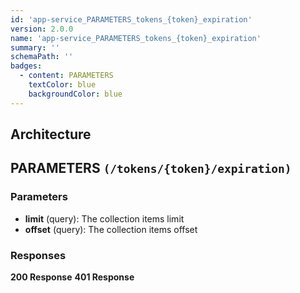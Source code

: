 ```yaml
---
id: 'app-service_PARAMETERS_tokens_{token}_expiration'
version: 2.0.0
name: 'app-service_PARAMETERS_tokens_{token}_expiration'
summary: ''
schemaPath: ''
badges:
  - content: PARAMETERS
    textColor: blue
    backgroundColor: blue
---
```

## Architecture
<NodeGraph />



## PARAMETERS `(/tokens/{token}/expiration)`

### Parameters
- **limit** (query): The collection items limit
- **offset** (query): The collection items offset




### Responses
**200 Response**
<SchemaViewer file="response-200.json" maxHeight="500" id="response-200" />
      **401 Response**
<SchemaViewer file="response-401.json" maxHeight="500" id="response-401" />
